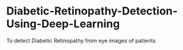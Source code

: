 # Diabetic-Retinopathy-Detection-Using-Deep-Learning
To detect Diabetic Retinopathy from eye images of patients
